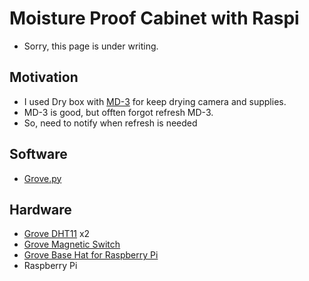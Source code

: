 # Moisture Proof Cabinet with Raspi
- Sorry, this page is under writing.

## Motivation
- I used Dry box with [MD-3](http://www.toyoliving.co.jp/products-info-other/MD-3-1.html) for keep drying camera and supplies.
- MD-3 is good, but offten forgot refresh MD-3.
- So, need to notify when refresh is needed

## Software
- [Grove.py](https://github.com/Seeed-Studio/grove.py)
## Hardware
- [Grove DHT11](https://wiki.seeedstudio.com/Grove-TemperatureAndHumidity_Sensor/) x2
- [Grove Magnetic Switch](https://wiki.seeedstudio.com/Grove-Magnetic_Switch/)
- [Grove Base Hat for Raspberry Pi](https://www.seeedstudio.com/Grove-Base-Hat-for-Raspberry-Pi.html)
- Raspberry Pi
